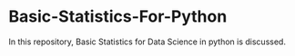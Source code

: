 # Basic-Statistics-For-Python
In this repository, Basic Statistics for Data Science in python is discussed.
